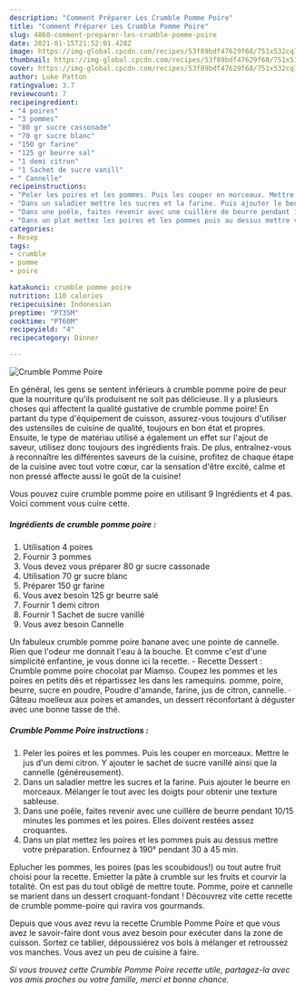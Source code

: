 ```yaml
---
description: "Comment Préparer Les Crumble Pomme Poire"
title: "Comment Préparer Les Crumble Pomme Poire"
slug: 4860-comment-preparer-les-crumble-pomme-poire
date: 2021-01-15T21:52:01.428Z
image: https://img-global.cpcdn.com/recipes/53f89bdf47629f68/751x532cq70/crumble-pomme-poire-photo-principale-de-la-recette.jpg
thumbnail: https://img-global.cpcdn.com/recipes/53f89bdf47629f68/751x532cq70/crumble-pomme-poire-photo-principale-de-la-recette.jpg
cover: https://img-global.cpcdn.com/recipes/53f89bdf47629f68/751x532cq70/crumble-pomme-poire-photo-principale-de-la-recette.jpg
author: Luke Patton
ratingvalue: 3.7
reviewcount: 7
recipeingredient:
- "4 poires"
- "3 pommes"
- "80 gr sucre cassonade"
- "70 gr sucre blanc"
- "150 gr farine"
- "125 gr beurre sal"
- "1 demi citron"
- "1 Sachet de sucre vanill"
- " Cannelle"
recipeinstructions:
- "Peler les poires et les pommes. Puis les couper en morceaux. Mettre le jus d&#39;un demi citron. Y ajouter le sachet de sucre vanillé ainsi que la cannelle (généreusement)."
- "Dans un saladier mettre les sucres et la farine. Puis ajouter le beurre en morceaux. Mélanger le tout avec les doigts pour obtenir une texture sableuse."
- "Dans une poêle, faites revenir avec une cuillère de beurre pendant 10/15 minutes les pommes et les poires. Elles doivent restées assez croquantes."
- "Dans un plat mettez les poires et les pommes puis au dessus mettre votre préparation. Enfournez à 190° pendant 30 à 45 min."
categories:
- Resep
tags:
- crumble
- pomme
- poire

katakunci: crumble pomme poire 
nutrition: 110 calories
recipecuisine: Indonesian
preptime: "PT35M"
cooktime: "PT60M"
recipeyield: "4"
recipecategory: Dinner

---
```



![Crumble Pomme Poire](https://img-global.cpcdn.com/recipes/53f89bdf47629f68/751x532cq70/crumble-pomme-poire-photo-principale-de-la-recette.jpg)

En général, les gens se sentent inférieurs à crumble pomme poire de peur que la nourriture qu'ils produisent ne soit pas délicieuse. Il y a plusieurs choses qui affectent la qualité gustative de crumble pomme poire! En partant du type d'équipement de cuisson, assurez-vous toujours d'utiliser des ustensiles de cuisine de qualité, toujours en bon état et propres. Ensuite, le type de matériau utilisé a également un effet sur l'ajout de saveur, utilisez donc toujours des ingrédients frais. De plus, entraînez-vous à reconnaître les différentes saveurs de la cuisine, profitez de chaque étape de la cuisine avec tout votre cœur, car la sensation d'être excité, calme et non pressé affecte aussi le goût de la cuisine!

<!--inarticleads1-->

Vous pouvez cuire crumble pomme poire en utilisant 9 Ingrédients et 4 pas. Voici comment vous cuire cette.

##### Ingrédients de crumble pomme poire :

1. Utilisation 4 poires
1. Fournir 3 pommes
1. Vous devez vous préparer 80 gr sucre cassonade
1. Utilisation 70 gr sucre blanc
1. Préparer 150 gr farine
1. Vous avez besoin 125 gr beurre salé
1. Fournir 1 demi citron
1. Fournir 1 Sachet de sucre vanillé
1. Vous avez besoin  Cannelle


Un fabuleux crumble pomme poire banane avec une pointe de cannelle. Rien que l&#39;odeur me donnait l&#39;eau à la bouche. Et comme c&#39;est d&#39;une simplicité enfantine, je vous donne ici la recette. - Recette Dessert : Crumble pomme poire chocolat par Miamso. Coupez les pommes et les poires en petits dés et répartissez les dans les ramequins. pomme, poire, beurre, sucre en poudre, Poudre d&#39;amande, farine, jus de citron, cannelle. · Gâteau moelleux aux poires et amandes, un dessert réconfortant à déguster avec une bonne tasse de thé. 

<!--inarticleads2-->

##### Crumble Pomme Poire instructions :

1. Peler les poires et les pommes. Puis les couper en morceaux. Mettre le jus d&#39;un demi citron. Y ajouter le sachet de sucre vanillé ainsi que la cannelle (généreusement).
1. Dans un saladier mettre les sucres et la farine. Puis ajouter le beurre en morceaux. Mélanger le tout avec les doigts pour obtenir une texture sableuse.
1. Dans une poêle, faites revenir avec une cuillère de beurre pendant 10/15 minutes les pommes et les poires. Elles doivent restées assez croquantes.
1. Dans un plat mettez les poires et les pommes puis au dessus mettre votre préparation. Enfournez à 190° pendant 30 à 45 min.


Eplucher les pommes, les poires (pas les scoubidous!) ou tout autre fruit choisi pour la recette. Emietter la pâte à crumble sur les fruits et courvir la totalité. On est pas du tout obligé de mettre toute. Pomme, poire et cannelle se marient dans un dessert croquant-fondant ! Découvrez vite cette recette de crumble pomme-poire qui ravira vos gourmands. 

<!--inarticleads1-->

<p>
Depuis que vous avez revu la recette Crumble Pomme Poire et que vous avez le savoir-faire dont vous avez besoin pour exécuter dans la zone de cuisson. Sortez ce tablier, dépoussiérez vos bols à mélanger et retroussez vos manches. Vous avez un peu de cuisine à faire.
</p>

<p>
<i>Si vous trouvez cette Crumble Pomme Poire recette utile, partagez-la avec vos amis proches ou votre famille, merci et bonne chance.</i>
</p>
